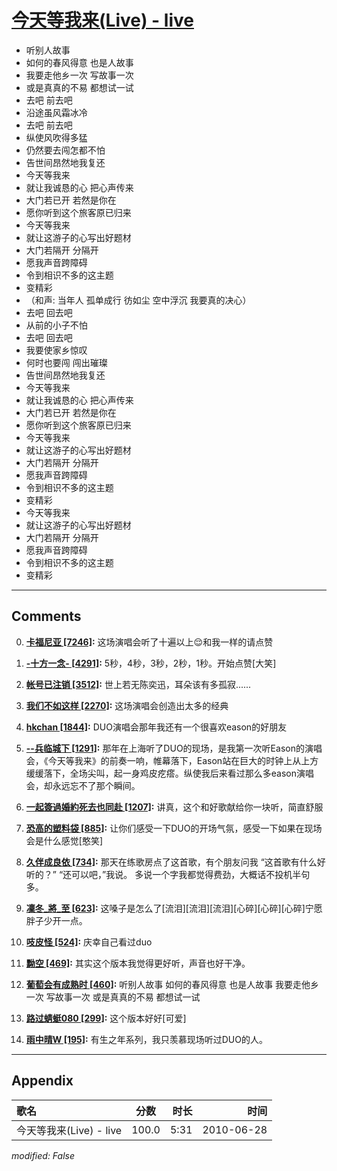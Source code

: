 # [今天等我来(Live) - live](https://music.163.com/song?id=64421)

* 听别人故事
* 如何的春风得意 也是人故事
* 我要走他乡一次 写故事一次
* 或是真真的不易 都想试一试
* 去吧 前去吧
* 沿途虽风霜冰冷
* 去吧 前去吧
* 纵使风吹得多猛
* 仍然要去闯怎都不怕
* 告世间昂然地我复还
* 今天等我来
* 就让我诚恳的心 把心声传来
* 大门若已开 若然是你在
* 愿你听到这个旅客原已归来
* 今天等我来
* 就让这游子的心写出好题材
* 大门若隔开 分隔开
* 愿我声音跨障碍
* 令到相识不多的这主题
* 变精彩
* （和声: 当年人 孤单成行 彷如尘 空中浮沉 我要真的决心）
* 去吧 回去吧
* 从前的小子不怕
* 去吧 回去吧
* 我要使家乡惊叹
* 何时也要闯 闯出璀璨
* 告世间昂然地我复还
* 今天等我来
* 就让我诚恳的心 把心声传来
* 大门若已开 若然是你在
* 愿你听到这个旅客原已归来
* 今天等我来
* 就让这游子的心写出好题材
* 大门若隔开 分隔开
* 愿我声音跨障碍
* 令到相识不多的这主题
* 变精彩
* 今天等我来
* 就让这游子的心写出好题材
* 大门若隔开 分隔开
* 愿我声音跨障碍
* 令到相识不多的这主题
* 变精彩


---

## Comments
0. **[卡福尼亚 \[7246\]](https://music.163.com/#/user/home?id=46729896):** 这场演唱会听了十遍以上😌和我一样的请点赞

1. **[-十方一念- \[4291\]](https://music.163.com/#/user/home?id=91496376):** 5秒，4秒，3秒，2秒，1秒。开始点赞[大笑]

2. **[帐号已注销 \[3512\]](https://music.163.com/#/user/home?id=39962761):** 世上若无陈奕迅，耳朵该有多孤寂......

3. **[我们不如这样 \[2270\]](https://music.163.com/#/user/home?id=19450805):** 这场演唱会创造出太多的经典

4. **[hkchan \[1844\]](https://music.163.com/#/user/home?id=9284206):** DUO演唱会那年我还有一个很喜欢eason的好朋友

5. **[--兵临城下 \[1291\]](https://music.163.com/#/user/home?id=15846044):** 那年在上海听了DUO的现场，是我第一次听Eason的演唱会，《今天等我来》的前奏一响，帷幕落下，Eason站在巨大的时钟上从上方缓缓落下，全场尖叫，起一身鸡皮疙瘩。纵使我后来看过那么多eason演唱会，却永远忘不了那个瞬间。

6. **[一起簽過婚約死去也同赴 \[1207\]](https://music.163.com/#/user/home?id=11936658):** 讲真，这个和好歌献给你一块听，简直舒服

7. **[恐高的塑料袋 \[885\]](https://music.163.com/#/user/home?id=43029127):** 让你们感受一下DUO的开场气氛，感受一下如果在现场会是什么感觉[憨笑]

8. **[久伴成良依 \[734\]](https://music.163.com/#/user/home?id=107081228):** 那天在练歌房点了这首歌，有个朋友问我 “这首歌有什么好听的？” “还可以吧，”我说。 多说一个字我都觉得费劲，大概话不投机半句多。

9. **[凜冬_將_至 \[623\]](https://music.163.com/#/user/home?id=18090986):** 这嗓子是怎么了[流泪][流泪][流泪][心碎][心碎][心碎]宁愿胖子少开一点。

10. **[吱皮怪 \[524\]](https://music.163.com/#/user/home?id=100516818):** 庆幸自己看过duo

11. **[黝空 \[469\]](https://music.163.com/#/user/home?id=591597):** 其实这个版本我觉得更好听，声音也好干净。

12. **[葡萄会有成熟时 \[460\]](https://music.163.com/#/user/home?id=36526559):** 听别人故事  如何的春风得意 也是人故事  我要走他乡一次 写故事一次  或是真真的不易 都想试一试

13. **[路过蜻蜓080 \[299\]](https://music.163.com/#/user/home?id=38123484):** 这个版本好好[可爱]

14. **[雨中晴W \[195\]](https://music.163.com/#/user/home?id=440063925):** 有生之年系列，我只羡慕现场听过DUO的人。



---

## Appendix

|歌名|分数|时长|时间|
|:---|:---:|---:|---:|
|今天等我来(Live) - live|100.0|5:31|2010-06-28

*modified: False*